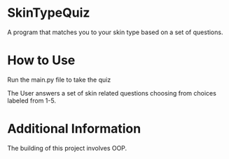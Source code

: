 # SkinTypeQuiz
A program that matches you to your skin type based on a set of questions.

# How to Use
Run the main.py file to take the quiz

The User answers a set of skin related questions choosing from choices labeled from 1-5.

# Additional Information
The building of this project involves OOP.
